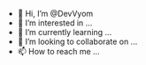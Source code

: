 - 👋 Hi, I’m @DevVyom
- 👀 I’m interested in ...
- 🌱 I’m currently learning ...
- 💞️ I’m looking to collaborate on ...
- 📫 How to reach me ...

<!---
DevVyom/DevVyom is a ✨ special ✨ repository because its `README.md` (this file) appears on your GitHub profile.
You can click the Preview link to take a look at your changes.
--->
